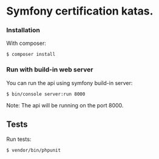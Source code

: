 # Symfony certification katas.

### Installation

With composer:
```
$ composer install
```

### Run with build-in web server

You can run the api using symfony build-in server:
```
$ bin/console server:run 8000
```
Note: The api will be running on the port 8000.

## Tests

Run tests:
```
$ vendor/bin/phpunit
```